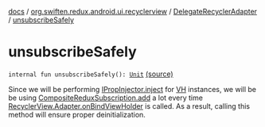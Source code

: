 [docs](../../index.md) / [org.swiften.redux.android.ui.recyclerview](../index.md) / [DelegateRecyclerAdapter](index.md) / [unsubscribeSafely](./unsubscribe-safely.md)

# unsubscribeSafely

`internal fun unsubscribeSafely(): `[`Unit`](https://kotlinlang.org/api/latest/jvm/stdlib/kotlin/-unit/index.html) [(source)](https://github.com/protoman92/KotlinRedux/tree/master/android/android-recyclerview/src/main/java/org/swiften/redux/android/ui/recyclerview/RecyclerAdapter.kt#L96)

Since we will be performing [IPropInjector.inject](../../org.swiften.redux.ui/-i-prop-injector/inject.md) for [VH](index.md#VH) instances, we will be
be using [CompositeReduxSubscription.add](../../org.swiften.redux.core/-composite-redux-subscription/add.md) a lot every time
[RecyclerView.Adapter.onBindViewHolder](#) is called. As a result, calling this method will
ensure proper deinitialization.

